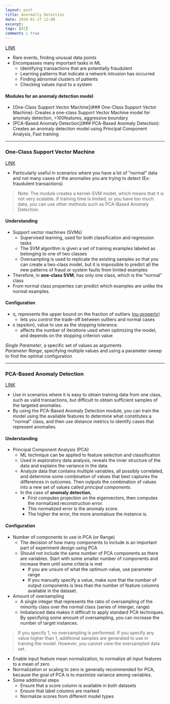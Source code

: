 ```yaml
---
layout: post
title: Anormally Detection
date: 2018-01-27 12:00
excerpt: 
tags: [AI]
comments : true
---
```


[LINK](https://docs.microsoft.com/en-us/azure/machine-learning/studio-module-reference/anomaly-detection)


- Rare events, finding unusual data points
- Encompasses many important tasks in ML
    - Identifying transactions that are potentially fraudulent
    - Learning patterns that indicate a network intrusion has occurred
    - Finding abnormal clusters of patients
    - Checking values input to a system


#### Modules for an anomaly detection model
- [One-Class Support Vector Machine](### One-Class Support Vector Machine): Creates a one-class Support Vector Machine model for anomaly detection, \>100features, aggressive boundary
- [PCA-Based Anomaly Detection](### PCA-Based Anomaly Detection): Creates an anomaly detection model using Principal Component Analysis, Fast training

------------------------------------------------------------

### One-Class Support Vector Machine

[LINK](https://docs.microsoft.com/en-us/azure/machine-learning/studio-module-reference/one-class-support-vector-machine)

- Particularly useful in scenarios where you have a lot of "normal" data and not many cases of the anomalies you are trying to detect (Ex: fraudulent transactions)

> Note: The module creates a kernel-SVM model, which means that it is not very scalable. If training time is limited, or you have too much data, you can use other methods such as PCA-Based Anomaly Detection.

#### Understanding

- Support vector machines (SVMs)
    - Supervised learning, used for both classification and regression tasks
    - The SVM algorithm is given a set of training examples labeled as belonging to one of two classes
    - Oversampling is used to replicate the existing samples so that you can create a two-class model, but it is impossible to predict all the new patterns of fraud or system faults from limited examples 
- Therefore, in __one-class SVM__, has only one class, which is the “normal” class 
- From normal class properties can predict which examples are unlike the normal examples. 

#### Configuration

- η, represents the upper bound on the fraction of outliers ([nu-property](https://www.microsoft.com/en-us/research/publication/estimating-the-support-of-a-high-dimensional-distribution/?from=http%3A%2F%2Fresearch.microsoft.com%2Fpubs%2F69731%2Ftr-99-87.pdf))
    - lets you control the trade-off between outliers and normal cases
- ε (epsilon), value to use as the stopping tolerance.
    - affects the number of iterations used when optimizing the model, and depends on the stopping criterion value

 _Single Parameter_, a specific set of values as arguments  
 _Parameter Range_, specifying multiple values and using a parameter sweep to find the optimal configuration 


------------------------------------------------------------

### PCA-Based Anomaly Detection

[LINK](https://docs.microsoft.com/en-us/azure/machine-learning/studio-module-reference/pca-based-anomaly-detection)


- Use in scenarios where it is easy to obtain training data from one class, such as valid transactions, but difficult to obtain sufficient samples of the targeted anomalies.
- By using the PCA-Based Anomaly Detection module, you can train the model using the available features to determine what constitutes a "normal" class, and then use distance metrics to identify cases that represent anomalies.


#### Understanding

- Principal Component Analysis (PCA)
    - ML technique can be applied to feature selection and classification
    - Used in exploratory data analysis, reveals the inner structure of the data and explains the variance in the data
    - Analyze data that contains multiple variables, all possibly correlated, and determine some combination of values that best captures the differences in outcomes. Then outputs the combination of values into a new set of values called _principal components_.
    - In the case of __anomaly detection__, 
         - First computes projection on the eigenvectors, then computes the normalized reconstruction error. 
         - This normalized error is the anomaly score. 
         - The higher the error, the more anomalous the instance is.
         
#### Configuration

- Number of components to use in PCA (or Range)
    - The decision of how many components to include is an important part of experiment design using PCA
    - Should not include the same number of PCA components as there are variables. Start with some smaller number of components and increase them until some criteria is met
        - If you are unsure of what the optimum value, use parameter range
        - If you manually specify a value, make sure that the number of output components is less than the number of feature columns available in the dataset.
- Amount of oversampling
    - A single integer that represents the ratio of oversampling of the minority class over the normal class (series of interger, range)
    - Imbalanced data makes it difficult to apply standard PCA techniques. By specifying some amount of oversampling, you can increase the number of target instances.
    
>If you specify 1, no oversampling is performed.
>If you specify any value higher than 1, additional samples are  generated to use in training the model.
>However, you cannot view the oversampled data set.

- Enable input feature mean normalization, to normalize all input features to a mean of zero
- Normalization or scaling to zero is generally recommended for PCA, because the goal of PCA is to maximize variance among variables.
- Some additional steps
    - Ensure that a score column is available in both datasets
    - Ensure that label columns are marked
    - Normalize scores from different model types



